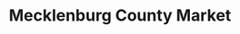 ---
title: "Mecklenburg County Market"
url: /charlotte/mecklenburg-county-market/
shop: Lebensmittel
---